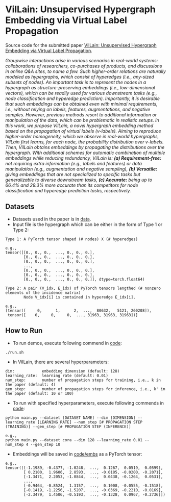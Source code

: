 # VilLain: Unsupervised Hypergraph Embedding via Virtual Label Propagation
Source code for the submitted paper [VilLain: Unsupervised Hypergraph Embedding via Virtual Label Propagation](README.md).

*Groupwise interactions arise in various scenarios in real-world systems: collaborations of researchers, co-purchases of products, and discussions in online Q&A sites, to name a few. Such higher-order relations are naturally modeled as hypergraphs, which consist of hyperedges (i.e., any-sized subsets of nodes). An important task is to represent the nodes in a hypergraph as structure-preserving embeddings (i.e., low-dimensional vectors), which can be readily used for various downstream tasks (e.g., node classification and hyperedge prediction). Importantly, it is desirable that such embeddings can be obtained even with minimal requirements, i.e., without relying on labels, features, augmentations, and negative samples. However, previous methods resort to additional information or manipulation of the data, which can be problematic in realistic setups.*
*In this work, we propose VilLain, a novel hypergraph embedding method based on the propagation of virtual labels (v-labels). Aiming to reproduce higher-order homogeneity, which we observe in real-world hypergraphs, VilLain first learns, for each node, the probability distribution over v-labels. Then, VilLain obtains embeddings by propagating the distributions over the hypergraph. With additional schemes for automatic combination of multiple embeddings while reducing redundancy, VilLain is: **(a) Requirement-free:** not requiring extra information (e.g., labels and features) or data manipulation (e.g., augmentation and negative sampling), **(b) Versatile:** giving embeddings that are not specialized to specific tasks but generalizable to diverse downstream tasks, **(c) Accurate:** being up to 66.4% and 29.3% more accurate than its competitors for node classification and hyperedge prediction tasks, respectively.*

## Datasets
* Datasets used in the paper is in [data](data).
* Input file is the hypergraph which can be either in the form of Type 1 or Type 2:
```
Type 1: A PyTorch tensor shaped (# nodes) X (# hyperedges)

e.g.,
tensor([[0., 0., 0.,  ..., 0., 0., 0.],
        [0., 0., 0.,  ..., 0., 0., 0.],
        [0., 0., 0.,  ..., 0., 0., 0.],
        ...,
        [0., 0., 0.,  ..., 0., 0., 0.],
        [0., 0., 0.,  ..., 0., 0., 0.],
        [0., 0., 0.,  ..., 0., 0., 0.]], dtype=torch.float64)
```
```
Type 2: A pair (V_idx, E_idx) of PyTorch tensors lengthed (# nonzero elements of the incidence matrix)
        Node V_idx[i] is contained in hyperedge E_idx[i].

e.g.,
[tensor([     0,      1,      2,  ...,  80632,   5121, 260208]),
 tensor([    0,     0,     0,  ..., 31963, 31963, 31963])]
```

## How to Run
* To run demos, execute following commend in [code](code):
```
./run.sh
```
* In VilLain, there are several hyperparameters:
```
dim:            embedding dimension (default: 128)
learning_rate:  learning rate (default: 0.01)
num_step:       number of propagation steps for training, i.e., k in the paper (default: 4)
gen_step:       number of propagation steps for inference, i.e., k' in the paper (default: 10 or 100)
```
* To run with specified hyperparameters, execute following commends in [code](https://github.com/geonlee0325/HashNWalk/tree/main/code):
```
python main.py --dataset [DATASET NAME] --dim [DIMENSION] --learning_rate [LEARNING RATE] --num_step [# PROPAGATION STEP (TRAINING)] --gen_step [# PROPAGATION STEP (INFERENCE)]

e.g.,
python main.py --dataset cora --dim 128 --learning_rate 0.01 --num_step 4 --gen_step 10
```
* Embeddings will be saved in [code/embs](code/embs) as a PyTorch tensor:
```
e.g.,
tensor([[-1.1989, -0.4377, -1.0248,  ...,  0.1267,  0.0519,  0.0599],
        [ 0.2100,  1.9606,  2.8593,  ..., -0.0185, -0.0200, -0.2071],
        [-1.3471,  2.2053, -1.0844,  ...,  0.0438, -0.1264,  0.0531],
        ...,
        [-0.9464, -0.8524,  1.3157,  ...,  0.1008, -0.0555, -0.1518],
        [-0.1419, -1.2256, -1.5207,  ..., -0.0369, -0.2210, -0.0169],
        [-2.3479,  1.4506, -0.5193,  ..., -0.1328,  0.0967, -0.2736]])
```

